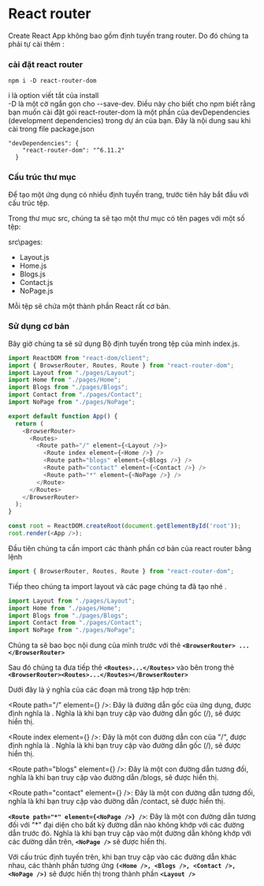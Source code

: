 # React router
Create React App không bao gồm định tuyến trang router.
Do đó chúng ta phải tự cài thêm :
### cài đặt react router
`npm i -D react-router-dom`   


i là option viết tắt của install   
-D là một cờ ngắn gọn cho --save-dev. Điều này cho biết cho npm biết rằng bạn muốn cài đặt gói react-router-dom là một phần của devDependencies (development dependencies) trong dự án của bạn. 
Đây là nội dung sau khi cài trong file package.json  
```
"devDependencies": {
    "react-router-dom": "^6.11.2"
  }
```
### Cấu trúc thư mục
Để tạo một ứng dụng có nhiều định tuyến trang, trước tiên hãy bắt đầu với cấu trúc tệp.

Trong thư mục src, chúng ta sẽ tạo một thư mục có tên pages với một số tệp:

src\pages\:

- Layout.js
- Home.js
- Blogs.js
- Contact.js
- NoPage.js


Mỗi tệp sẽ chứa một thành phần React rất cơ bản.

### Sử dụng cơ bản
Bây giờ chúng ta sẽ sử dụng Bộ định tuyến trong tệp của mình index.js.
```js
import ReactDOM from "react-dom/client";
import { BrowserRouter, Routes, Route } from "react-router-dom";
import Layout from "./pages/Layout";
import Home from "./pages/Home";
import Blogs from "./pages/Blogs";
import Contact from "./pages/Contact";
import NoPage from "./pages/NoPage";

export default function App() {
  return (
    <BrowserRouter>
      <Routes>
        <Route path="/" element={<Layout />}>
          <Route index element={<Home />} />
          <Route path="blogs" element={<Blogs />} />
          <Route path="contact" element={<Contact />} />
          <Route path="*" element={<NoPage />} />
        </Route>
      </Routes>
    </BrowserRouter>
  );
}

const root = ReactDOM.createRoot(document.getElementById('root'));
root.render(<App />);
```

Đầu tiên chúng ta cần import các thành phần cơ bản của react router bằng lệnh 
```js
import { BrowserRouter, Routes, Route } from "react-router-dom";
```
Tiếp theo chúng ta import layout và các page chúng ta đã tạo nhé . 
```js
import Layout from "./pages/Layout";
import Home from "./pages/Home";
import Blogs from "./pages/Blogs";
import Contact from "./pages/Contact";
import NoPage from "./pages/NoPage";
```

Chúng ta sẽ bao bọc nội dung của mình trước với thẻ **`<BrowserRouter> ... </BrowserRouter>`**

Sau đó chúng ta đưa tiếp thẻ **`<Routes>...</Routes>`** vào bên trong thẻ **`<BrowserRouter><Routes>...</Routes></BrowserRouter>`**

Dưới đây là ý nghĩa của các đoạn mã trong tập hợp trên:

<Route path="/" element={<Layout />} />: Đây là đường dẫn gốc của ứng dụng, được định nghĩa là <Layout />. Nghĩa là khi bạn truy cập vào đường dẫn gốc (/), <Layout /> sẽ được hiển thị.

<Route index element={<Home />} />: Đây là một con đường dẫn con của "/", được định nghĩa là <Home />. Nghĩa là khi bạn truy cập vào đường dẫn gốc (/), <Home /> sẽ được hiển thị.

<Route path="blogs" element={<Blogs />} />: Đây là một con đường dẫn tương đối, nghĩa là khi bạn truy cập vào đường dẫn /blogs, <Blogs /> sẽ được hiển thị.

<Route path="contact" element={<Contact />} />: Đây là một con đường dẫn tương đối, nghĩa là khi bạn truy cập vào đường dẫn /contact, <Contact /> sẽ được hiển thị.

**`<Route path="*" element={<NoPage />} />`**: Đây là một con đường dẫn tương đối với "*" đại diện cho bất kỳ đường dẫn nào không khớp với các đường dẫn trước đó. Nghĩa là khi bạn truy cập vào một đường dẫn không khớp với các đường dẫn trên, **`<NoPage />`** sẽ được hiển thị.

Với cấu trúc định tuyến trên, khi bạn truy cập vào các đường dẫn khác nhau, các thành phần tương ứng **`(<Home />, <Blogs />, <Contact />, <NoPage />)`** sẽ được hiển thị trong thành phần **`<Layout />`**




  
